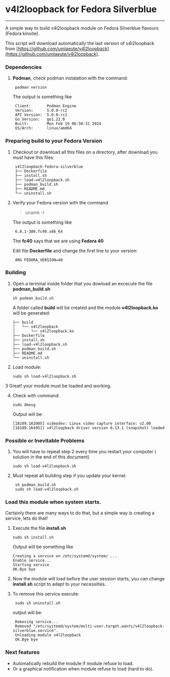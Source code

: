 # v4l2loopback for Fedora Silverblue
***

A simple way to build v4l2loopback module on Fedora Silverblue flavours (Fedora kinoite).

This script will download automatically the last version of v4l2loopback from
[https://github.com/umlaeute/v4l2loopback](https://github.com/umlaeute/v4l2loopback).  

### Dependencies
1. **Podman**, check podman instalation with the command:
 
        podman version
    
    The output is something like
    
        Client:       Podman Engine
        Version:      5.0.0-rc2
        API Version:  5.0.0-rc2
        Go Version:   go1.22.0
        Built:        Mon Feb 19 06:50:31 2024
        OS/Arch:      linux/amd64

### Preparing build to your Fedora Version
1. Checkout or download all this files on a directory, after download you must have this files:

        v4l2loopback-fedora-silverblue
        ├── Dockerfile
        ├── install.sh
        ├── load-v4l2loopback.sh
        ├── podman_build.sh
        ├── README.md
        └── uninstall.sh


2. Verify your Fedora version with the command
    
    > uname -r
    
    The output is something like
    
        6.8.1-300.fc40.x86_64

    The **fc40** says that we are using **Fedora 40**

   Edit file **Dockerfile**  and change the first line to your version:

        ARG FEDORA_VERSION=40


### Building

1.  Open a terminal inside folder that you dowload an excecute the file **podman_build.sh**

        sh podman_build.sh

    A folder called **build** will be created and the module **v4l2loopback.ko** will be generated:

        ├── build
        │   └── v4l2loopback
        │       └── v4l2loopback.ko
        ├── Dockerfile
        ├── install.sh
        ├── load-v4l2loopback.sh
        ├── podman_build.sh
        ├── README.md
        └── uninstall.sh

2.  Load module:

        sudo sh load-v4l2loopback.sh

3   Great! your module must be loaded and working.

4.  Check with command:

        sudo dmesg

    Output will be:
        
        [18109.162005] videodev: Linux video capture interface: v2.00
        [18109.164951] v4l2loopback driver version 0.13.1 (snapshot) loaded


### Possible or Inevitable Problems

1.  You will have to repeat step 2 every time you restart your computer ( solution in the end of this document)
       
        sudo sh load-v4l2loopback.sh
    

2. Must repeat all building step if you update your kernel.

        sh podman_build.sh
        sudo sh load-v4l2loopback.sh

### Load this module when system starts.

Certainly there are many ways to do that, but a simple way is creating a service, lets do that!

1.  Execute the file **install.sh**

        sudo sh install.sh

    Output will be something like
    
        Creating a service on /etc/systemd/system/ ...
        Enable service...
        Starting service
        OK.Bye bye

2. Now the module will load before the user session starts, you can change **install.sh** script to adapt to your necessities.


3. To remove this service execute:

        sudo sh uninstall.sh

    output will be:

        Removing service...
        Removed "/etc/systemd/system/multi-user.target.wants/v4l2loopback-silverblue.service".
        Unloading module v4l2loopback
        Ok.Bye bye


### Next features
- Automatically rebuild the module if module refuse to load.
- Or a graphical notification when module refuse to load (hard to do).
